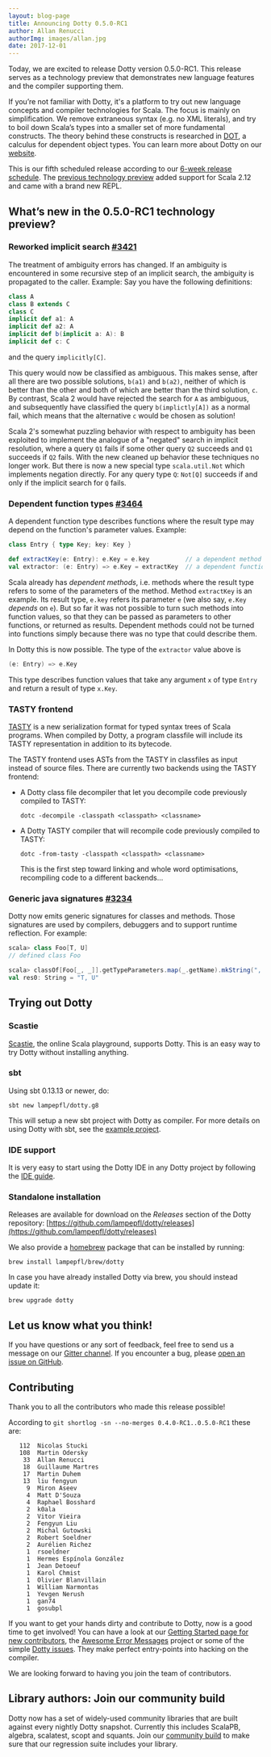 ```yaml
---
layout: blog-page
title: Announcing Dotty 0.5.0-RC1
author: Allan Renucci
authorImg: images/allan.jpg
date: 2017-12-01
---
```


Today, we are excited to release Dotty version 0.5.0-RC1. This release
serves as a technology preview that demonstrates new language features
and the compiler supporting them.

If you’re not familiar with Dotty, it's a platform to try out new language concepts and compiler
technologies for Scala. The focus is mainly on simplification. We remove extraneous syntax
(e.g. no XML literals), and try to boil down Scala’s types into a smaller set of more fundamental
constructs. The theory behind these constructs is researched in
[DOT](https://infoscience.epfl.ch/record/215280), a calculus for dependent object types.
You can learn more about Dotty on our [website](http://dotty.epfl.ch).

<!--more-->

This is our fifth scheduled release according to our [6-week release schedule](https://dotty.epfl.ch/docs/usage/version-numbers.html).
The [previous technology preview](/blog/_posts/2017-10-16-fourth-dotty-milestone-release.html) added
support for Scala 2.12 and came with a brand new REPL.

## What’s new in the 0.5.0-RC1 technology preview?

### Reworked implicit search [#3421](https://github.com/lampepfl/dotty/pull/3421)
The treatment of ambiguity errors has changed. If an ambiguity is encountered
in some recursive step of an implicit search, the ambiguity is propagated to the caller.
Example: Say you have the following definitions:

```scala
class A
class B extends C
class C
implicit def a1: A
implicit def a2: A
implicit def b(implicit a: A): B
implicit def c: C
```

and the query `implicitly[C]`.

This query would now be classified as ambiguous. This makes sense, after all
there are two possible solutions, `b(a1)` and `b(a2)`, neither of which is better
than the other and both of which are better than the third solution, `c`.
By contrast, Scala 2 would have rejected the search for `A` as
ambiguous, and subsequently have classified the query `b(implictly[A])` as a normal fail,
which means that the alternative `c` would be chosen as solution!

Scala 2's somewhat puzzling behavior with respect to ambiguity has been exploited to implement
the analogue of a "negated" search in implicit resolution, where a query `Q1` fails if some other
query `Q2` succeeds and `Q1` succeeds if `Q2` fails. With the new cleaned up behavior these
techniques no longer work. But there is now a new special type `scala.util.Not` which
implements negation directly. For any query type `Q`: `Not[Q]` succeeds if and only if the
implicit search for `Q` fails.

### Dependent function types [#3464](https://github.com/lampepfl/dotty/pull/3464)
A dependent function type describes functions where the result type may depend
on the function's parameter values. Example:

```scala
class Entry { type Key; key: Key }

def extractKey(e: Entry): e.Key = e.key          // a dependent method
val extractor: (e: Entry) => e.Key = extractKey  // a dependent function value
```

Scala already has _dependent methods_, i.e. methods where the result
type refers to some of the parameters of the method. Method
`extractKey` is an example. Its result type, `e.key` refers its
parameter `e` (we also say, `e.Key` _depends_ on `e`). But so far it
was not possible to turn such methods into function values, so that
they can be passed as parameters to other functions, or returned as
results. Dependent methods could not be turned into functions simply
because there was no type that could describe them.

In Dotty this is now possible. The type of the `extractor` value above is

```scala
(e: Entry) => e.Key
```

This type describes function values that take any argument `x` of type
`Entry` and return a result of type `x.Key`.

### TASTY frontend
[TASTY](https://docs.google.com/document/d/1Wp86JKpRxyWTqUU39H40ZdXOlacTNs20aTj7anZLQDw/edit) is a
new serialization format for typed syntax trees of Scala programs. When compiled by Dotty, a program
classfile will include its TASTY representation in addition to its bytecode.

The TASTY frontend uses ASTs from the TASTY in classfiles as input instead of source files. There
are currently two backends using the TASTY frontend:

 - A Dotty class file decompiler that let you decompile code previously compiled to TASTY:

   ```shell
   dotc -decompile -classpath <classpath> <classname>
   ```

 - A Dotty TASTY compiler that will recompile code previously compiled to TASTY:

   ```shell
   dotc -from-tasty -classpath <classpath> <classname>
   ```

   This is the first step toward linking and whole word optimisations, recompiling code to a
   different backends...

### Generic java signatures [#3234](https://github.com/lampepfl/dotty/pull/3234)
Dotty now emits generic signatures for classes and methods. Those signatures are used by compilers,
debuggers and to support runtime reflection. For example:

```scala
scala> class Foo[T, U]
// defined class Foo

scala> classOf[Foo[_, _]].getTypeParameters.map(_.getName).mkString(", ")
val res0: String = "T, U"
```

## Trying out Dotty
### Scastie
[Scastie], the online Scala playground, supports Dotty.
This is an easy way to try Dotty without installing anything.

### sbt
Using sbt 0.13.13 or newer, do:

```shell
sbt new lampepfl/dotty.g8
```

This will setup a new sbt project with Dotty as compiler. For more details on
using Dotty with sbt, see the
[example project](https://github.com/lampepfl/dotty-example-project).

### IDE support
It is very easy to start using the Dotty IDE in any Dotty project by following
the [IDE guide](https://dotty.epfl.ch/docs/usage/ide-support.html).


### Standalone installation
Releases are available for download on the _Releases_
section of the Dotty repository:
[https://github.com/lampepfl/dotty/releases](https://github.com/lampepfl/dotty/releases)

We also provide a [homebrew](https://brew.sh/) package that can be installed by running:

```shell
brew install lampepfl/brew/dotty
```

In case you have already installed Dotty via brew, you should instead update it:

```shell
brew upgrade dotty
```

## Let us know what you think!
If you have questions or any sort of feedback, feel free to send us a message on our
[Gitter channel](https://gitter.im/lampepfl/dotty). If you encounter a bug, please
[open an issue on GitHub](https://github.com/lampepfl/dotty/issues/new).

## Contributing
Thank you to all the contributors who made this release possible!

According to `git shortlog -sn --no-merges 0.4.0-RC1..0.5.0-RC1` these are:

```
   112  Nicolas Stucki
   108  Martin Odersky
    33  Allan Renucci
    18  Guillaume Martres
    17  Martin Duhem
    13  liu fengyun
     9  Miron Aseev
     4  Matt D'Souza
     4  Raphael Bosshard
     2  k0ala
     2  Vitor Vieira
     2  Fengyun Liu
     2  Michal Gutowski
     2  Robert Soeldner
     2  Aurélien Richez
     1  rsoeldner
     1  Hermes Espínola González
     1  Jean Detoeuf
     1  Karol Chmist
     1  Olivier Blanvillain
     1  William Narmontas
     1  Yevgen Nerush
     1  gan74
     1  gosubpl
```

If you want to get your hands dirty and contribute to Dotty, now is a good time to get involved!
You can have a look at our [Getting Started page for new contributors](https://dotty.epfl.ch/docs/contributing/getting-started.html),
the [Awesome Error Messages](http://scala-lang.org/blog/2016/10/14/dotty-errors.html) project or some of
the simple [Dotty issues](https://github.com/lampepfl/dotty/issues?q=is%3Aissue+is%3Aopen+label%3Aexp%3Anovice).
They make perfect entry-points into hacking on the compiler.

We are looking forward to having you join the team of contributors.

## Library authors: Join our community build
Dotty now has a set of widely-used community libraries that are built against every nightly Dotty
snapshot. Currently this includes ScalaPB, algebra, scalatest, scopt and squants.
Join our [community build](https://github.com/lampepfl/dotty-community-build)
to make sure that our regression suite includes your library.


[Scastie]: https://scastie.scala-lang.org/?target=dotty

[@odersky]: https://github.com/odersky
[@DarkDimius]: https://github.com/DarkDimius
[@smarter]: https://github.com/smarter
[@felixmulder]: https://github.com/felixmulder
[@nicolasstucki]: https://github.com/nicolasstucki
[@liufengyun]: https://github.com/liufengyun
[@OlivierBlanvillain]: https://github.com/OlivierBlanvillain
[@biboudis]: https://github.com/biboudis
[@allanrenucci]: https://github.com/allanrenucci
